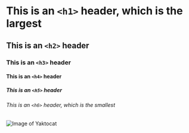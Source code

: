 # This is an `<h1>` header, which is the largest
## This is an `<h2>` header
### This is an  `<h3>` header
#### This is an  `<h4>` header
##### This is an  `<h5>` header
###### This is an `<h6>` header, which is the smallest
![Image of Yaktocat](https://octodex.github.com/images/yaktocat.png)
